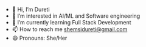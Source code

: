 - 👋 Hi, I’m Dureti
- 👀 I’m interested in AI/ML and Software engineering
- 🌱 I’m currently learning Full Stack Development
- 📫 How to reach me shemsidureti@gmail.com
- 😄 Pronouns: She/Her



